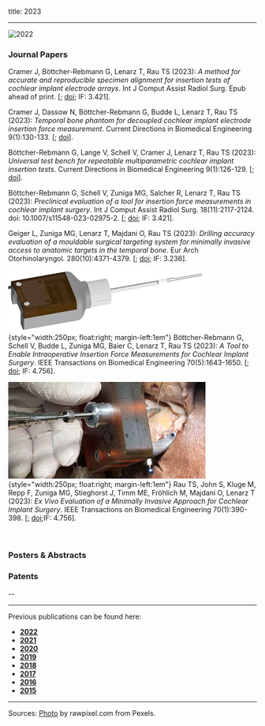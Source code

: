 title: 2023
- - -
![2022](BannerPaper2023.jpg)

### Journal Papers

<!-- Aufbau eines Eintrags in der Rubrik "Journal Papers" -->
<!-- Grafical Abstract einfügen mittels: ![GraficalAbstract](FileName.jpg){style="width:400px; float:left; margin-right:1em"} - Die Grafik muss dafür als Datei FilneName.jpg im Ordner /cas/publications/ gespeichert sein. Über den Wert width:400px kann die Breite noch angepasst werden, so dass es mit dem umfließenden Text gut aussieht. -->
<!-- Stern-Icon einfügen mittels: <span class="glyphicon glyphicon-star" aria-hidden="true"></span> -->
<!-- Autorenliste; Titel des Artikels kursiv durch vorangestellste und nachfolgend Unterstriche -->
<!-- in eckigen Klammern \[ und \] folgen dann Links auf den Volltext und die DOI sowie den Impact-Faktor, falls vorhanden: -->
<!-- \[[<span class="glyphicon glyphicon-file" aria-hidden="true"></span>](https://www.LinkAufVolltext.pdf) bzw. [<span class="glyphicon glyphicon-link" aria-hidden="true"></span> doi](https://www.LinkAufDOI); IF: 3.239\] -->


<span class="glyphicon glyphicon-star" aria-hidden="true"></span>
Cramer J, Böttcher-Rebmann G, Lenarz T, Rau TS (2023): _A method for accurate and reproducible specimen alignment for insertion tests of cochlear implant electrode arrays_. Int J Comput Assist Radiol Surg. Epub ahead of print. \[[<span class="glyphicon glyphicon-file" aria-hidden="true"></span>](https://link.springer.com/content/pdf/10.1007/s11548-023-02930-1.pdf); [<span class="glyphicon glyphicon-link" aria-hidden="true"></span> doi](https://link.springer.com/article/10.1007/s11548-023-02930-1); IF: 3.421\].

<span class="glyphicon glyphicon-star" aria-hidden="true"></span>
Cramer J, Dassow N, Böttcher-Rebmann G, Budde L, Lenarz T, Rau TS (2023): _Temporal bone phantom for decoupled cochlear implant electrode insertion force measurement_. Current Directions in Biomedical Engineering 9(1):130-133. \[[<span class="glyphicon glyphicon-file" aria-hidden="true"></span>](https://www.degruyter.com/document/doi/10.1515/cdbme-2023-1033/pdf?licenseType=open-access); [<span class="glyphicon glyphicon-link" aria-hidden="true"></span> doi](https://www.degruyter.com/document/doi/10.1515/cdbme-2023-1033/html)\]. 

<span class="glyphicon glyphicon-star" aria-hidden="true"></span>
Böttcher-Rebmann G, Lange V, Schell V, Cramer J, Lenarz T, Rau TS (2023): _Universal test bench for repeatable multiparametric cochlear implant insertion tests_. Current Directions in Biomedical Engineering 9(1):126-129. \[[<span class="glyphicon glyphicon-file" aria-hidden="true"></span>](https://www.degruyter.com/document/doi/10.1515/cdbme-2023-1032/pdf?licenseType=open-access); [<span class="glyphicon glyphicon-link" aria-hidden="true"></span> doi](https://www.degruyter.com/document/doi/10.1515/cdbme-2023-1032/html)\].

<span class="glyphicon glyphicon-star" aria-hidden="true"></span>
Böttcher-Rebmann G, Schell V, Zuniga MG, Salcher R, Lenarz T, Rau TS (2023): _Preclinical evaluation of a tool for insertion force measurements in cochlear implant surgery_. Int J Comput Assist Radiol Surg. 18(11):2117-2124. doi: 10.1007/s11548-023-02975-2. \[[<span class="glyphicon glyphicon-file" aria-hidden="true"></span>](https://link.springer.com/content/pdf/10.1007/s11548-023-02975-2.pdf); [<span class="glyphicon glyphicon-link" aria-hidden="true"></span> doi](https://link.springer.com/article/10.1007/s11548-023-02975-2); IF: 3.421\].

<span class="glyphicon glyphicon-star" aria-hidden="true"></span>
Geiger L, Zuniga MG, Lenarz T, Majdani O, Rau TS (2023): _Drilling accuracy evaluation of a mouldable surgical targeting system for minimally invasive access to anatomic targets in the temporal bone_. Eur Arch Otorhinolaryngol. 280(10):4371-4379. \[[<span class="glyphicon glyphicon-file" aria-hidden="true"></span>](https://link.springer.com/content/pdf/10.1007/s00405-023-07925-x.pdf); [<span class="glyphicon glyphicon-link" aria-hidden="true"></span> doi](https://link.springer.com/article/10.1007/s00405-023-07925-x); IF: 3.236\].

![GraficalAbstract](GraficalAbstract_Boettcher2022.png){style="width:250px; float:right; margin-left:1em"}
<span class="glyphicon glyphicon-star" aria-hidden="true"></span>
Böttcher-Rebmann G, Schell V, Budde L, Zuniga MG, Baier C, Lenarz T, Rau TS (2023): _A Tool to Enable Intraoperative Insertion Force Measurements for Cochlear Implant Surgery_. IEEE Transactions on Biomedical Engineering 70(5):1643-1650. \[[<span class="glyphicon glyphicon-file" aria-hidden="true"></span>](https://ieeexplore.ieee.org/stamp/stamp.jsp?tp=&arnumber=9963684); [<span class="glyphicon glyphicon-link" aria-hidden="true"></span> doi](https://ieeexplore.ieee.org/document/9963684); IF: 4.756\].

![GraficalAbstract](GraficalAbstract_Rau2022b.jpg){style="width:250px; float:right; margin-left:1em"}
<span class="glyphicon glyphicon-star" aria-hidden="true"></span>
Rau TS, John S, Kluge M, Repp F, Zuniga MG, Stieghorst J, Timm ME, Fröhlich M, Majdani O, Lenarz T (2023): _Ex Vivo Evaluation of a Minimally Invasive Approach for Cochlear Implant Surgery_. IEEE Transactions on Biomedical Engineering 70(1):390-398. \[[<span class="glyphicon glyphicon-file" aria-hidden="true"></span>](https://ieeexplore.ieee.org/stamp/stamp.jsp?tp=&arnumber=9851918); [<span class="glyphicon glyphicon-link" aria-hidden="true"></span> doi](https://ieeexplore.ieee.org/document/9851918);IF: 4.756\].
<br>
<br>
<br>

### Posters & Abstracts




### Patents
--

- - -

Previous publications can be found here:

* [**2022**](s2022.html)
* [**2021**](t2021.html)
* [**2020**](u2020.html)
* [**2019**](v2019.html)
* [**2018**](w2018.html)
* [**2017**](x2017.html)
* [**2016**](y2016.html)
* [**2015**](z2015.html)

- - - 
Sources: [Photo](https://www.pexels.com/photo/woman-uses-black-typewriter-917476) by rawpixel.com from Pexels.
